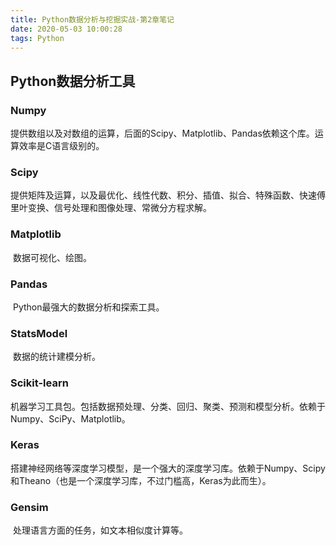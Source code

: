 ```yaml
---
title: Python数据分析与挖掘实战-第2章笔记
date: 2020-05-03 10:00:28
tags: Python
---
```


## Python数据分析工具

### Numpy

​	提供数组以及对数组的运算，后面的Scipy、Matplotlib、Pandas依赖这个库。运算效率是C语言级别的。

### Scipy

​	提供矩阵及运算，以及最优化、线性代数、积分、插值、拟合、特殊函数、快速傅里叶变换、信号处理和图像处理、常微分方程求解。

### Matplotlib

​	数据可视化、绘图。

### Pandas

​	Python最强大的数据分析和探索工具。

### StatsModel

​	数据的统计建模分析。

### Scikit-learn

​	机器学习工具包。包括数据预处理、分类、回归、聚类、预测和模型分析。依赖于Numpy、SciPy、Matplotlib。

### Keras

​	搭建神经网络等深度学习模型，是一个强大的深度学习库。依赖于Numpy、Scipy和Theano（也是一个深度学习库，不过门槛高，Keras为此而生）。

### Gensim

​	处理语言方面的任务，如文本相似度计算等。

